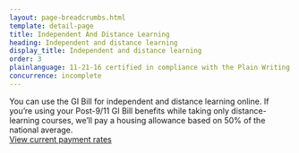 ```yaml
---
layout: page-breadcrumbs.html
template: detail-page
title: Independent And Distance Learning
heading: Independent and distance learning
display_title: Independent and distance learning
order: 3
plainlanguage: 11-21-16 certified in compliance with the Plain Writing Act
concurrence: incomplete
---
```


<div class="va-introtext">

You can use the GI Bill for independent and distance learning online. If you’re using your Post-9/11 GI Bill benefits while taking only distance-learning courses, we’ll pay a housing allowance based on 50% of the national average. <br>[View current payment rates](https://www.benefits.va.gov/gibill/resources/benefits_resources/rate_tables.asp)

</div>
